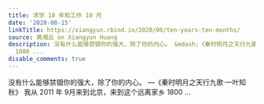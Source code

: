 ```yaml
---
title: 求学 10 年和工作 10 月
date: '2020-08-15'
linkTitle: https://xiangyun.rbind.io/2020/08/ten-years-ten-months/
source: 黄湘云 on Xiangyun Huang
description: 没有什么能够禁锢你的强大，除了你的内心。 &mdash;《秦时明月之天行九歌·一叶知秋》 我从 2011 年 9月来到北京，来到这个远离家乡
  1800 ...
disable_comments: true
---
```

没有什么能够禁锢你的强大，除了你的内心。 &mdash;《秦时明月之天行九歌·一叶知秋》 我从 2011 年 9月来到北京，来到这个远离家乡 1800 ...